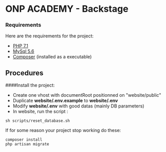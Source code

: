 # ONP ACADEMY - Backstage

### Requirements

Here are the requirements for the project:

- [PHP 7.1](http://www.php.net)
- [MySql 5.6](https://www.mysql.com)
- [Composer](https://getcomposer.org) (installed as a executable)

## Procedures

####Install the project:

- Create one vhost with documentRoot positionned on "website/public"
- Duplicate **website/.env.example** to **website/.env** 
- Modify **website/.env** with good datas (mainly DB parameters)
- In website, run the script :

```
sh scripts/reset_database.sh
```

If for some reason your project stop working do these:

```
composer install
php artisan migrate
```